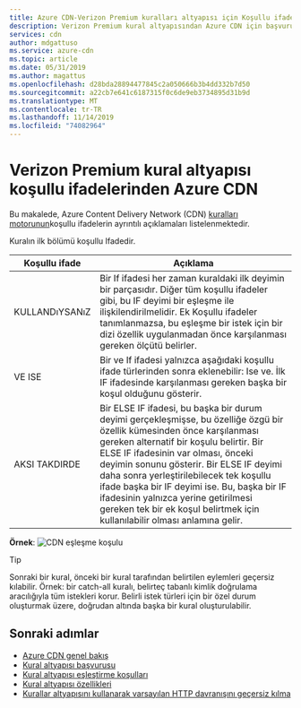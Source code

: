 ```yaml
---
title: Azure CDN-Verizon Premium kuralları altyapısı için Koşullu ifadeler
description: Verizon Premium kural altyapısından Azure CDN için başvuru belgeleri, koşullar ve özelliklerle eşleşir.
services: cdn
author: mdgattuso
ms.service: azure-cdn
ms.topic: article
ms.date: 05/31/2019
ms.author: magattus
ms.openlocfilehash: d28bda28894477845c2a050666b3b4dd332b7d50
ms.sourcegitcommit: a22cb7e641c6187315f0c6de9eb3734895d31b9d
ms.translationtype: MT
ms.contentlocale: tr-TR
ms.lasthandoff: 11/14/2019
ms.locfileid: "74082964"
---
```

# <a name="azure-cdn-from-verizon-premium-rules-engine-conditional-expressions"></a>Verizon Premium kural altyapısı koşullu ifadelerinden Azure CDN

Bu makalede, Azure Content Delivery Network (CDN) [kuralları motorunun](cdn-verizon-premium-rules-engine.md)koşullu ifadelerin ayrıntılı açıklamaları listelenmektedir.

Kuralın ilk bölümü koşullu Ifadedir.

Koşullu ifade | Açıklama
-----------------------|-------------
KULLANDıYSANıZ | Bir If ifadesi her zaman kuraldaki ilk deyimin bir parçasıdır. Diğer tüm koşullu ifadeler gibi, bu IF deyimi bir eşleşme ile ilişkilendirilmelidir. Ek Koşullu ifadeler tanımlanmazsa, bu eşleşme bir istek için bir dizi özellik uygulanmadan önce karşılanması gereken ölçütü belirler.
VE ISE | Bir ve If ifadesi yalnızca aşağıdaki koşullu ifade türlerinden sonra eklenebilir: Ise ve. İlk IF ifadesinde karşılanması gereken başka bir koşul olduğunu gösterir.
AKSI TAKDIRDE| Bir ELSE IF ifadesi, bu başka bir durum deyimi gerçekleşmişse, bu özelliğe özgü bir özellik kümesinden önce karşılanması gereken alternatif bir koşulu belirtir. Bir ELSE IF ifadesinin var olması, önceki deyimin sonunu gösterir. Bir ELSE IF deyimi daha sonra yerleştirilebilecek tek koşullu ifade başka bir IF deyimi ise. Bu, başka bir IF ifadesinin yalnızca yerine getirilmesi gereken tek bir ek koşul belirtmek için kullanılabilir olması anlamına gelir.

**Örnek**: ![CDN eşleşme koşulu](./media/cdn-rules-engine-reference/cdn-rules-engine-conditional-expression.png)

 > [!TIP]
   > Sonraki bir kural, önceki bir kural tarafından belirtilen eylemleri geçersiz kılabilir.
   > Örnek: bir catch-all kuralı, belirteç tabanlı kimlik doğrulama aracılığıyla tüm istekleri korur. Belirli istek türleri için bir özel durum oluşturmak üzere, doğrudan altında başka bir kural oluşturulabilir.

## <a name="next-steps"></a>Sonraki adımlar

- [Azure CDN genel bakış](cdn-overview.md)
- [Kural altyapısı başvurusu](cdn-verizon-premium-rules-engine-reference.md)
- [Kural altyapısı eşleştirme koşulları](cdn-verizon-premium-rules-engine-reference-match-conditions.md)
- [Kural altyapısı özellikleri](cdn-verizon-premium-rules-engine-reference-features.md)
- [Kurallar altyapısını kullanarak varsayılan HTTP davranışını geçersiz kılma](cdn-verizon-premium-rules-engine.md)